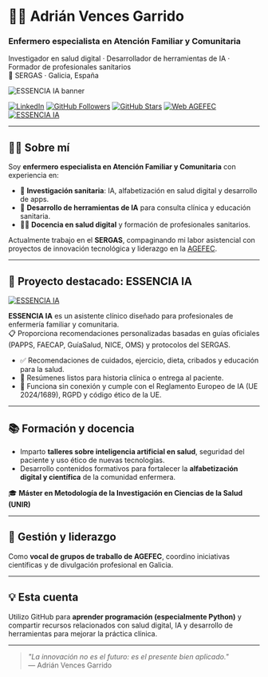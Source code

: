 # 👨‍⚕️ Adrián Vences Garrido

### Enfermero especialista en Atención Familiar y Comunitaria  
Investigador en salud digital · Desarrollador de herramientas de IA · Formador de profesionales sanitarios  
📍 SERGAS · Galicia, España

![ESSENCIA IA banner](./essencia_ia_banner.png)

[![LinkedIn](https://img.shields.io/badge/LinkedIn-Adrián_Vences_Garrido-0077B5?style=for-the-badge&logo=linkedin&logoColor=white)](https://www.linkedin.com/in/adri%C3%A1nvencesgarrido/)
[![GitHub Followers](https://img.shields.io/github/followers/tuusuario?style=social)](https://github.com/tuusuario)
[![GitHub Stars](https://img.shields.io/github/stars/tuusuario?style=social)](https://github.com/tuusuario)
[![Web AGEFEC](https://img.shields.io/badge/Web-AGEFEC.org-14a1f0?style=for-the-badge&logo=readthedocs&logoColor=white&labelColor=101010)](https://www.agefec.org/web/)
[![ESSENCIA IA](https://img.shields.io/badge/ESSENCIA_IA-Asistente_para_consulta-0A9396?style=for-the-badge&logo=OpenAI&logoColor=white&labelColor=101010)](https://chatgpt.com/g/g-67e127dfff808191b7c1212f78042e5f-essencia)

---

## 👨‍🔬 Sobre mí

Soy **enfermero especialista en Atención Familiar y Comunitaria** con experiencia en:

- 🧠 **Investigación sanitaria**: IA, alfabetización en salud digital y desarrollo de apps.
- 🤖 **Desarrollo de herramientas de IA** para consulta clínica y educación sanitaria.
- 👨‍🏫 **Docencia en salud digital** y formación de profesionales sanitarios.

Actualmente trabajo en el **SERGAS**, compaginando mi labor asistencial con proyectos de innovación tecnológica y liderazgo en la [AGEFEC](https://www.agefec.org/web/).

---

## 🚀 Proyecto destacado: ESSENCIA IA

[![ESSENCIA IA](https://img.shields.io/badge/Ir_a_ESSENCIA_IA-Click_aquí-3D9970?style=for-the-badge)](https://chatgpt.com/g/g-67e127dfff808191b7c1212f78042e5f-essencia)

**ESSENCIA IA** es un asistente clínico diseñado para profesionales de enfermería familiar y comunitaria.  
📋 Proporciona recomendaciones personalizadas basadas en guías oficiales (PAPPS, FAECAP, GuíaSalud, NICE, OMS) y protocolos del SERGAS.

- ✅ Recomendaciones de cuidados, ejercicio, dieta, cribados y educación para la salud.
- 📝 Resúmenes listos para historia clínica o entrega al paciente.
- 🔐 Funciona sin conexión y cumple con el Reglamento Europeo de IA (UE 2024/1689), RGPD y código ético de la UE.

---

## 📚 Formación y docencia

- Imparto **talleres sobre inteligencia artificial en salud**, seguridad del paciente y uso ético de nuevas tecnologías.
- Desarrollo contenidos formativos para fortalecer la **alfabetización digital y científica** de la comunidad enfermera.

🎓 **Máster en Metodología de la Investigación en Ciencias de la Salud (UNIR)**

---

## 🧭 Gestión y liderazgo

Como **vocal de grupos de traballo de AGEFEC**, coordino iniciativas científicas y de divulgación profesional en Galicia.

---

## 💡 Esta cuenta

Utilizo GitHub para **aprender programación (especialmente Python)** y compartir recursos relacionados con salud digital, IA y desarrollo de herramientas para mejorar la práctica clínica.

---

> *"La innovación no es el futuro: es el presente bien aplicado."*  
> — Adrián Vences Garrido

